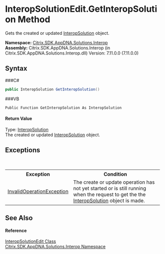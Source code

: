 # InteropSolutionEdit.GetInteropSolution Method 
 

Gets the created or updated <a href="T_Citrix_SDK_AppDNA_Solutions_Interop_InteropSolution">InteropSolution</a> object.

**Namespace:**&nbsp;<a href="N_Citrix_SDK_AppDNA_Solutions_Interop">Citrix.SDK.AppDNA.Solutions.Interop</a><br />**Assembly:**&nbsp;Citrix.SDK.AppDNA.Solutions.Interop (in Citrix.SDK.AppDNA.Solutions.Interop.dll) Version: 7.11.0.0 (7.11.0.0)

## Syntax

###C#
```csharp
public InteropSolution GetInteropSolution()
```

###VB
```vbnet
Public Function GetInteropSolution As InteropSolution
```


#### Return Value
Type: <a href="T_Citrix_SDK_AppDNA_Solutions_Interop_InteropSolution">InteropSolution</a><br />The created or updated <a href="T_Citrix_SDK_AppDNA_Solutions_Interop_InteropSolution">InteropSolution</a> object.

## Exceptions
&nbsp;<table><tr><th>Exception</th><th>Condition</th></tr><tr><td><a href="http://msdn2.microsoft.com/en-us/library/2asft85a" target="_blank">InvalidOperationException</a></td><td>The create or update operation has not yet started or is still running when the request to get the the <a href="T_Citrix_SDK_AppDNA_Solutions_Interop_InteropSolution">InteropSolution</a> object is made.</td></tr></table>

## See Also


#### Reference
<a href="T_Citrix_SDK_AppDNA_Solutions_Interop_InteropSolutionEdit">InteropSolutionEdit Class</a><br /><a href="N_Citrix_SDK_AppDNA_Solutions_Interop">Citrix.SDK.AppDNA.Solutions.Interop Namespace</a><br />